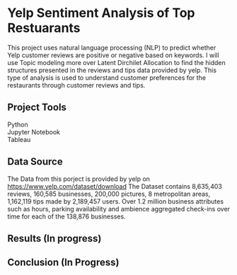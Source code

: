# Yelp Sentiment Analysis of Top Restuarants 

This project uses natural language processing (NLP) to predict whether Yelp customer reviews are positive or negative based on keywords. I will use Topic modeling more over Latent Dirchilet Allocation to find the hidden structures presented in the reviews and tips data provided by yelp. This type of analysis is used to understand customer preferences for the restaurants through customer reviews and tips.

## Project Tools 
Python <br /> 
Jupyter Notebook <br />
Tableau <br />

## Data Source 
The Data from this porject is provided by yelp on https://www.yelp.com/dataset/download
The Dataset contains 8,635,403 reviews, 160,585 businesses, 200,000 pictures, 
8 metropolitan areas, 1,162,119 tips made by 2,189,457 users. Over 1.2 million business attributes such as hours, parking availability and ambience aggregated check-ins over time for each of the 138,876 businesses.

## Results (In progress)

## Conclusion (In Progress)
